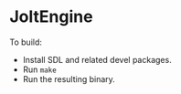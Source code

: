 JoltEngine
===
To build:
* Install SDL and related devel packages.
* Run `make`
* Run the resulting binary.
